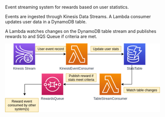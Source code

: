 Event streaming system for rewards based on user statistics.

Events are ingested through Kinesis Data Streams. A Lambda consumer updates user data in a DynamoDB table.

A Lambda watches changes on the DynamoDB table stream and publishes rewards to and SQS Queue if criteria are met.

![diagram](./images/diagram.png)